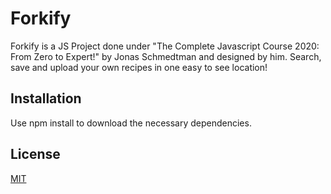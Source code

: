 # Forkify

Forkify is a JS Project done under "The Complete Javascript Course 2020: From Zero to Expert!" by Jonas Schmedtman and designed by him.
Search, save and upload your own recipes in one easy to see location!

## Installation

Use npm install to download the necessary dependencies.

## License

[MIT](https://choosealicense.com/licenses/mit/)
